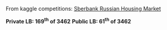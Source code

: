 From kaggle competitions: [Sberbank Russian Housing Market](https://www.kaggle.com/c/sberbank-russian-housing-market)

**Private LB: 169<sup>th</sup> of 3462**
**Public LB: 61<sup>th</sup> of 3462**
